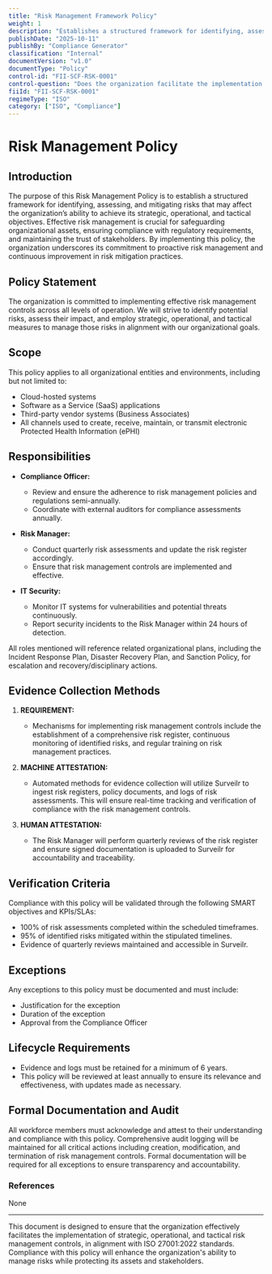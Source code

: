 ```yaml
---
title: "Risk Management Framework Policy"
weight: 1
description: "Establishes a structured framework for identifying, assessing, and mitigating risks to safeguard organizational assets and ensure compliance with regulatory requirements."
publishDate: "2025-10-11"
publishBy: "Compliance Generator"
classification: "Internal"
documentVersion: "v1.0"
documentType: "Policy"
control-id: "FII-SCF-RSK-0001"
control-question: "Does the organization facilitate the implementation of strategic, operational and tactical risk management controls?"
fiiId: "FII-SCF-RSK-0001"
regimeType: "ISO"
category: ["ISO", "Compliance"]
---
```


# Risk Management Policy

## Introduction
The purpose of this Risk Management Policy is to establish a structured framework for identifying, assessing, and mitigating risks that may affect the organization’s ability to achieve its strategic, operational, and tactical objectives. Effective risk management is crucial for safeguarding organizational assets, ensuring compliance with regulatory requirements, and maintaining the trust of stakeholders. By implementing this policy, the organization underscores its commitment to proactive risk management and continuous improvement in risk mitigation practices.

## Policy Statement
The organization is committed to implementing effective risk management controls across all levels of operation. We will strive to identify potential risks, assess their impact, and employ strategic, operational, and tactical measures to manage those risks in alignment with our organizational goals.

## Scope
This policy applies to all organizational entities and environments, including but not limited to:
- Cloud-hosted systems
- Software as a Service (SaaS) applications
- Third-party vendor systems (Business Associates)
- All channels used to create, receive, maintain, or transmit electronic Protected Health Information (ePHI)

## Responsibilities
- **Compliance Officer:**
  - Review and ensure the adherence to risk management policies and regulations semi-annually.
  - Coordinate with external auditors for compliance assessments annually.
  
- **Risk Manager:**
  - Conduct quarterly risk assessments and update the risk register accordingly.
  - Ensure that risk management controls are implemented and effective.
  
- **IT Security:**
  - Monitor IT systems for vulnerabilities and potential threats continuously.
  - Report security incidents to the Risk Manager within 24 hours of detection.

All roles mentioned will reference related organizational plans, including the Incident Response Plan, Disaster Recovery Plan, and Sanction Policy, for escalation and recovery/disciplinary actions.

## Evidence Collection Methods
1. **REQUIREMENT:**
   - Mechanisms for implementing risk management controls include the establishment of a comprehensive risk register, continuous monitoring of identified risks, and regular training on risk management practices.

2. **MACHINE ATTESTATION:**
   - Automated methods for evidence collection will utilize Surveilr to ingest risk registers, policy documents, and logs of risk assessments. This will ensure real-time tracking and verification of compliance with the risk management controls.

3. **HUMAN ATTESTATION:**
   - The Risk Manager will perform quarterly reviews of the risk register and ensure signed documentation is uploaded to Surveilr for accountability and traceability.

## Verification Criteria
Compliance with this policy will be validated through the following SMART objectives and KPIs/SLAs:
- 100% of risk assessments completed within the scheduled timeframes.
- 95% of identified risks mitigated within the stipulated timelines.
- Evidence of quarterly reviews maintained and accessible in Surveilr.

## Exceptions
Any exceptions to this policy must be documented and must include:
- Justification for the exception
- Duration of the exception
- Approval from the Compliance Officer

## Lifecycle Requirements
- Evidence and logs must be retained for a minimum of 6 years.
- This policy will be reviewed at least annually to ensure its relevance and effectiveness, with updates made as necessary.

## Formal Documentation and Audit
All workforce members must acknowledge and attest to their understanding and compliance with this policy. Comprehensive audit logging will be maintained for all critical actions including creation, modification, and termination of risk management controls. Formal documentation will be required for all exceptions to ensure transparency and accountability.

### References
None

---

This document is designed to ensure that the organization effectively facilitates the implementation of strategic, operational, and tactical risk management controls, in alignment with ISO 27001:2022 standards. Compliance with this policy will enhance the organization's ability to manage risks while protecting its assets and stakeholders.